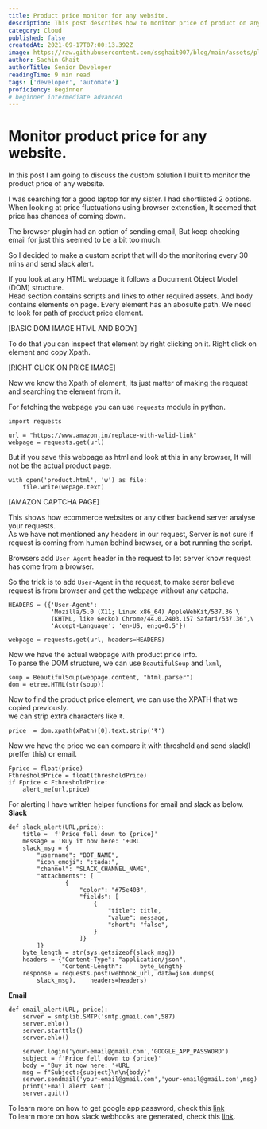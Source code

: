 ```yaml
---
title: Product price monitor for any website.
description: This post describes how to monitor price of product on any website.
category: Cloud
published: false
createdAt: 2021-09-17T07:00:13.392Z
image: https://raw.githubusercontent.com/ssghait007/blog/main/assets/placeholder.webp
author: Sachin Ghait
authorTitle: Senior Developer
readingTime: 9 min read
tags: ['developer', 'automate']
proficiency: Beginner
# beginner intermediate advanced 
---
```


# Monitor product price for any website.

In this post I am going to discuss the custom solution I built to monitor the product price of any website.

I was searching for a good laptop for my sister. I had shortlisted 2 options. When looking at price fluctuations using browser extenstion, It seemed that price has chances of coming down.

The browser plugin had an option of sending email, But keep checking email for just this seemed to be a bit too much.

So I decided to make a custom script that will do the monitoring every 30 mins and send slack alert.

If you look at any HTML webpage it follows a Document Object Model (DOM) structure. \
Head section contains scripts and links to other required assets. And body contains elements on page. Every element has an abosulte path. We need to look for path of product price element.

[BASIC DOM IMAGE HTML AND BODY]

To do that you can inspect that element by right clicking on it. Right click on element and copy Xpath.

[RIGHT CLICK ON PRICE IMAGE]

Now we know the Xpath of element, Its just matter of making the request and searching the element from it.

For fetching the webpage you can use `requests` module in python.

```python{1,3-5}
import requests

url = "https://www.amazon.in/replace-with-valid-link"
webpage = requests.get(url)
```

But if you save this webpage as html and look at this in any browser, It will not be the actual product page.

```python{1,3-5}
with open('product.html', 'w') as file:
    file.write(wepage.text)
```

[AMAZON CAPTCHA PAGE]

This shows how ecommerce websites or any other backend server analyse your requests. \
As we have not mentioned any headers in our request, Server is not sure if request is coming from human behind browser, or a bot running the script.

Browsers add `User-Agent` header in the request to let server know request has come from a browser.

So the trick is to add `User-Agent` in the request, to make serer believe request is from browser and get the webpage without any catpcha.

```python{1,3-5}
HEADERS = ({'User-Agent':
            'Mozilla/5.0 (X11; Linux x86_64) AppleWebKit/537.36 \
            (KHTML, like Gecko) Chrome/44.0.2403.157 Safari/537.36',\
            'Accept-Language': 'en-US, en;q=0.5'})

webpage = requests.get(url, headers=HEADERS)
```

Now we have the actual webpage with product price info. \
To parse the DOM structure, we can use `BeautifulSoup` and `lxml`,

```python{1,3-5}
soup = BeautifulSoup(webpage.content, "html.parser")
dom = etree.HTML(str(soup))
```

Now to find the product price element, we can use the XPATH that we copied previously. \
we can strip extra characters like `₹`.

```python{1,3-5}
price  = dom.xpath(xPath)[0].text.strip('₹')
```

Now we have the price we can compare it with threshold and send slack(I preffer this) or email.

```python{1,3-5}
Fprice = float(price)
FthresholdPrice = float(thresholdPrice)
if Fprice < FthresholdPrice:
    alert_me(url,price)
```

For alerting I have written helper functions for email and slack as below.
**Slack**

```python{1,3-5}
def slack_alert(URL,price):
    title =  f'Price fell down to {price}'
    message = 'Buy it now here: '+URL
    slack_msg = {
        "username": "BOT_NAME",
        "icon_emoji": ":tada:",
        "channel": "SLACK_CHANNEL_NAME",
        "attachments": [
                {
                    "color": "#75e403",
                    "fields": [
                        {
                            "title": title,
                            "value": message,
                            "short": "false",
                        }
                    ]}
        ]}
    byte_length = str(sys.getsizeof(slack_msg))
    headers = {"Content-Type": "application/json",
               "Content-Length":     byte_length}
    response = requests.post(webhook_url, data=json.dumps(
        slack_msg),    headers=headers)

```

**Email**

```python{1,3-5}
def email_alert(URL, price):
    server = smtplib.SMTP('smtp.gmail.com',587)
    server.ehlo()
    server.starttls()
    server.ehlo()

    server.login('your-email@gmail.com','GOOGLE_APP_PASSWORD')
    subject = f'Price fell down to {price}'
    body = 'Buy it now here: '+URL
    msg = f"Subject:{subject}\n\n{body}"
    server.sendmail('your-email@gmail.com','your-email@gmail.com',msg)
    print('Email alert sent')
    server.quit()
```

To learn more on how to get google app password, check this [link](https://www.youtube.com/watch?v=J4CtP1MBtOE) \
To learn more on how slack webhooks are generated, check this [link](https://www.youtube.com/watch?v=mCyf1gYkoMs).
